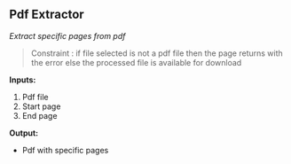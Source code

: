 ## Pdf Extractor
*Extract specific pages from pdf*

> Constraint : if file selected is not a pdf file then the page returns with the error else the processed file is available for download

**Inputs:**
1. Pdf file
2. Start page
3. End page

**Output:**
- Pdf with specific pages
